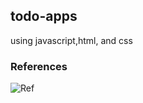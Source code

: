 ## todo-apps

using javascript,html, and css

### References 
![Ref](https://www.youtube.com/watch?v=De-pksZy6a0)
